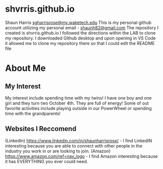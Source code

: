 # shvrris.github.io
Shaun Harris 
sgharrisrose@my.waketech.edu
This is my personal github account utilizing my personal email - shaunh82@gmail.com
The repository I created is shvrris.github.io
I followed the directions within the LAB to clone my repository. I downloaded Github desktop and upon opening in VS Code it allowed me to clone my repository there so that I could edit the README file 

# About Me 

## My Interest 
My interest include spending time with my twins! I have one boy and one girl and they turn two October 4th. They are full of energy! Some  of out favorite activities include playing outside in our PowerWheel or spending time with the grandparents!
## Websites I Reccomend 
(LinkedIn) https://www.linkedin.com/in/shaunharrisrose/ - I find LinkedIN interesting because you are able to connect with other people in the industry you work in or are looking to join. 
(Amazon) https://www.amazon.com/ref=nav_logo - I find Amazon interesting because it has EVERYTHING you ever could need. 

